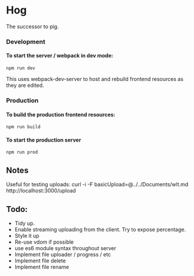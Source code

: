 # Hog

The successor to pig.

### Development

#### To start the server / webpack in dev mode:

```
npm run dev
```

This uses webpack-dev-server to host and rebuild frontend resources as they are
edited.

### Production

#### To build the production frontend resources:

```
npm run build
```

#### To start the production server

```
npm run prod
```

## Notes

Useful for testing uploads:
curl -i -F basicUpload=@../../Documents/wlt.md http://localhost:3000/upload

## Todo:

- Tidy up.
- Enable streaming uploading from the client. Try to expose percentage.
- Style it up
- Re-use vdom if possible
- use es6 module syntax throughout server
- Implement file uploader / progress / etc
- Implement file delete
- Implement file rename

